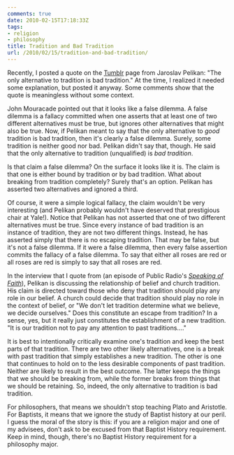 ```yaml
---
comments: true
date: 2010-02-15T17:18:33Z
tags:
- religion
- philosophy
title: Tradition and Bad Tradition
url: /2010/02/15/tradition-and-bad-tradition/
---
```


<p>Recently, I posted a quote on the <a href="http://rlridenour.tumblr.com/">Tumblr</a> page from Jaroslav Pelikan: "The only alternative to tradition is bad tradition." At the time, I realized it needed some explanation, but posted it anyway. Some comments show that the quote is meaningless without some context.</p>
<p>John Mouracade pointed out that it looks like a false dilemma. A false dilemma is a fallacy committed when one asserts that at least one of two different alternatives must be true, but ignores other alternatives that might also be true. Now, if Pelikan meant to say that the only alternative to <em>good</em> tradition is bad tradition, then it's clearly a false dilemma. Surely, some tradition is neither good nor bad. Pelikan didn't say that, though. He said that the only alternative to tradition (unqualified) is <em>bad tradition</em>. </p>
<p>Is that claim a false dilemma? On the surface it looks like it is. The claim is that one is either bound by tradition or by bad tradition. What about breaking from tradition completely? Surely that's an option. Pelikan has asserted two alternatives and ignored a third. </p>
<p>Of course, it were a simple logical fallacy, the claim wouldn't be very interesting (and Pelikan probably wouldn't have deserved that prestigious chair at Yale!). Notice that Pelikan has not asserted that one of two different alternatives must be true. Since every instance of bad tradition is an instance of tradition, they are not two different things. Instead, he has asserted simply that there is no escaping tradition. That may be false, but it's not a false dilemma. If it were a false dilemma, then every false assertion commits the fallacy of a false dilemma. To say that either all roses are red or all roses are red is simply to say that all roses are red.</p>
<p>In the interview that I quote from (an episode of Public Radio's <a href="http://speakingoffaith.publicradio.org/programs/pelikan//"><em>Speaking of Faith</em></a>), Pelikan is discussing the relationship of belief and church tradition. His claim is directed toward those who deny that tradition should play any role in our belief. A church could decide that tradition should play no role in the context of belief, or "We don't let tradition determine what we believe, we decide ourselves." Does this constitute an escape from tradition? In a sense, yes, but it really just constitutes the establishment of a new tradition. "It is our tradition not to pay any attention to past traditions...."</p>
<p>It is best to intentionally critically examine one's tradition and keep the best parts of that tradition. There are two other likely alternatives, one is a break with past tradition that simply establishes a new tradition. The other is one that continues to hold on to the less desirable components of past tradition. Neither are likely to result in the best outcome. The latter keeps the things that we should be breaking from, while the former breaks from things that we should be retaining. So, indeed, the only alternative to tradition is bad tradition.</p>
<p>For philosophers, that means we shouldn't stop teaching Plato and Aristotle. For Baptists, it means that we ignore the study of Baptist history at our peril. I guess the moral of the story is this: if you are a religion major and one of my advisees, don't ask to be excused from that Baptist History requirement. Keep in mind, though, there's no Baptist History requirement for a philosophy major.</p>

